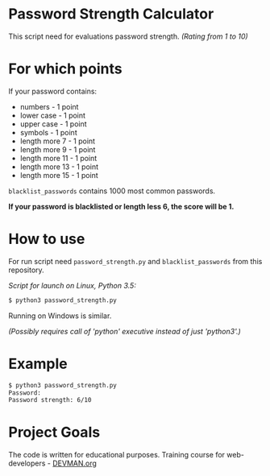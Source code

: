 # Password Strength Calculator

This script need for evaluations password strength. *(Rating from 1 to 10)*

# For which points
If your password contains:
* numbers - 1 point
* lower case - 1 point
* upper case - 1 point
* symbols - 1 point
* length more 7 - 1 point
* length more 9 - 1 point
* length more 11 - 1 point
* length more 13 - 1 point
* length more 15 - 1 point

```blacklist_passwords``` contains 1000 most common passwords.

**If your password is blacklisted or length less 6, the score will be 1.**

# How to use
For run script need ```password_strength.py``` and ```blacklist_passwords``` from this repository.

*Script for launch on Linux, Python 3.5:*
```bash
$ python3 password_strength.py
```
Running on Windows is similar.

*(Possibly requires call of 'python' executive instead of just 'python3'.)*

# Example
```bash
$ python3 password_strength.py
Password: 
Password strength: 6/10 
```

# Project Goals

The code is written for educational purposes. Training course for web-developers - [DEVMAN.org](https://devman.org)
